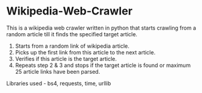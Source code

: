 # Wikipedia-Web-Crawler
This is a wikipedia web crawler written in python that starts crawling from a random article till it finds the specified target article.

1. Starts from a random link of wikipedia article. 
2. Picks up the first link from this article to the next article. 
3. Verifies if this article is the target article.
4. Repeats step 2 & 3 and stops if the target article is found or maximum 25 article links have been parsed.


Libraries used - bs4, requests, time, urllib
